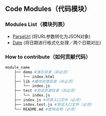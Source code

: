 ## Code Modules（代码模块）

### Modules List（模块列表）
- [ParseUrl](./lib/parseUrl) (将URL参数转化为JSON对象)
- [Date](./lib/date) (将日期进行格式化处理／两个日期对比)

### How to contribute（如何贡献代码）

```bash
module_name
    ├── demo #演示目录（非必须）
    │   └── index.html
    ├── lib #模块资源目录（非必须）
    │   └── index.js
    ├── test #测试资源目录（非必须）
    │   └── index.js
    ├── index.js #资源入口文件（必须）
    ├── index.test.js #测试入口文件（必须）
    └── README.md #使用说明（必须）
```
